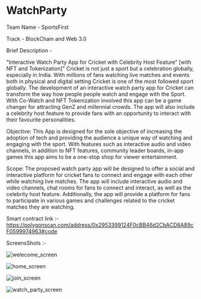 # WatchParty 

Team Name - SportsFirst

Track - BlockChain and Web 3.0

Brief Description - 

"Interactive Watch Party App for Cricket with Celebrity Host Feature” [with NFT and Tokenization]"
Cricket is not just a sport but a celebration globally, especially in India. With millions of fans watching live matches and events both in physical and digital setting Cricket is one of the most followed sport globally. The development of an interactive watch party app for Cricket can transform the way how people people watch and engage with the Sport. With Co-Watch and NFT Tokenization involved this app can be a game changer for attracting GenZ and millennial crowds. The app will also include a celebrity host feature to provide fans with an opportunity to interact with their favourite personalities.

Objective: This App is designed for the sole objective of increasing the adoption of tech and providing the audience a unique way of watching and engaging with the sport. With features such as interactive audio and video channels, in addition to NFT features, community leader boards, in-app games this app aims to be a one-stop shop for viewer entertainment.

Scope: The proposed watch party app will be designed to offer a social and interactive platform for cricket fans to connect and engage with each other while watching live matches. The app will include interactive audio and video channels, chat rooms for fans to connect and interact, as well as the celebrity host feature. Additionally, the app will provide a platform for fans to participate in various games and challenges related to the cricket matches they are watching.

Smart contract link :- https://polygonscan.com/address/0x2953399124F0cBB46d2CbACD8A89cF0599974963#code

ScreensShots :- 

![welecome_screen](https://user-images.githubusercontent.com/126079011/222400490-ada23b69-9071-4b00-9ddc-fbe7baf13b91.jpg)

![home_screen](https://user-images.githubusercontent.com/126079011/222400572-5218864c-ae40-4480-9b8b-9696dabee1cf.jpg)

![join_screen](https://user-images.githubusercontent.com/126079011/222400612-249b3184-1e94-42c0-98c2-56f0047fb255.jpg)

![watch_party_screen](https://user-images.githubusercontent.com/126079011/222400627-ce288ca8-06ca-4409-80d8-423ee4fa3d1f.jpg)



